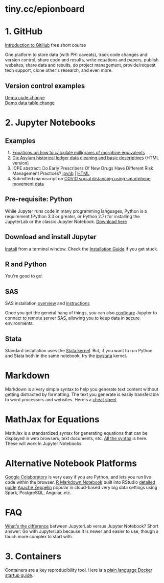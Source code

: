 
# tiny.cc/epionboard

# 1. GitHub
[Introduction to GitHub](https://lab.github.com/githubtraining/introduction-to-github) free short course<br>

One platform to store data (with PHI caveats), track code changes and version control, share code and results, write equations and papers, publish websites, share data and results, do project management, provide/request tech support, clone other's research, and even more.<br>

## Version control examples
[Demo code change](https://github.com/opioiddatalab/public/blob/master/epionboard/demoscript.do)<br>
[Demo data table change](https://github.com/opioiddatalab/public/blob/master/epionboard/demodatachange.csv)

# 2. Jupyter Notebooks

## Examples
1. [Equations on how to calculate milligrams of morphine equivalents](https://opioiddatalab.github.io/MMEequations/MMEequations.html)
1. [Dix Asylum historical ledger data cleaning and basic descriptives](https://opioiddatalab.github.io/public/DixAsylum/docs/Dix%20Hospital%20Ledger%20-%20data%20cleaning.html) (HTML version)
1. ICPE abstract: Do Early Prescribers Of New Drugs Have Different Risk Management Practices? [ipynb](https://github.com/opioiddatalab/PharmacistPrescriberSurveys/blob/050d94be74541a502130f4a8a223a80926b41074/earlyAdopters/ICPEabstractEarlyPrescribers.ipynb) | [HTML](https://opioiddatalab.github.io/PharmacistPrescriberSurveys/earlyAdopters/ICPEabstractEarlyPrescribers_submitted.html)
1. Submitted manuscript on [COVID social distancing using smartphone movement data](https://opioiddatalab.github.io/covid/locationcovid_exploratory.html)

## Pre-requisite: Python
While Jupyter runs code in many programming languages, Python is a requirement (Python 3.3 or greater, or Python 2.7) for installing the JupyterLab or the classic Jupyter Notebook.
[Download here](https://www.python.org/downloads/)

## Download and install Jupyter
[Install](https://jupyter.org/install) from a terminal window. Check the [Installation Guide](https://jupyterlab.readthedocs.io/en/stable/getting_started/installation.html) if you get stuck.

## R and Python
You're good to go!<br>

## SAS
SAS installation [overview](https://blogs.sas.com/content/sasdummy/2016/04/24/how-to-run-sas-programs-in-jupyter-notebook/) and [instructions](https://github.com/sassoftware/sas_kernel)<br>

Once you get the general hang of things, you can also [configure](https://sassoftware.github.io/saspy/install.html#configuration) Jupyter to connect to remote server SAS, allowing you to keep data in secure environments.

## Stata
Standard installation uses the [Stata kernel](https://github.com/kylebarron/stata_kernel). But, if you want to run Python and Stata both in the same notebook, try the [ipystata](https://dev-ii-seminar.readthedocs.io/en/latest/notebooks/Stata_in_jupyter.html) kernel.

# Markdown
Markdown is a very simple syntax to help you generate text content without getting distracted by formatting. The text you generate is easily transferable to word processors and websites. Here's a [cheat sheet](https://github.com/adam-p/markdown-here/wiki/Markdown-Cheatsheet).

# MathJax for Equations
MathJax is a standardized syntax for generating equations that can be displayed in web browsers, text documents, etc. [All the syntax](https://math.meta.stackexchange.com/questions/5020/mathjax-basic-tutorial-and-quick-reference) is here. These will work in Jupyter Notebooks.

# Alternative Notebook Platforms
[Google Colaboratory](https://colab.research.google.com/notebooks/intro.ipynb) is very easy if you are Python, and lets you run live code within the browser.
[R Markdown Notebook](https://rmarkdown.rstudio.com/lesson-10.html) built into RStudio [detailed guide](https://bookdown.org/yihui/rmarkdown/notebook.html)
[Apache Zeppelin](https://zeppelin.apache.org/) popular in cloud-based very big data settings using Spark, PostgreSQL, Angular, etc.

# FAQ
[What's the difference](https://towardsdatascience.com/jupyter-lab-evolution-of-the-jupyter-notebook-5297cacde6b) between JupyterLab versus Jupyter Notebook? Short answer: Go with JupyterLab because it is newer and easier to use, though a touch more complex to start with.

# 3. Containers
Containers are a key reproducibility tool. Here is a [plain language Docker startup guide](https://towardsdatascience.com/learn-enough-docker-to-be-useful-b7ba70caeb4b). 
